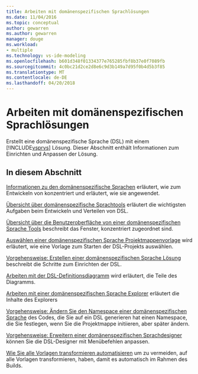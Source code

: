 ```yaml
---
title: Arbeiten mit domänenspezifischen Sprachlösungen
ms.date: 11/04/2016
ms.topic: conceptual
author: gewarren
ms.author: gewarren
manager: douge
ms.workload:
- multiple
ms.technology: vs-ide-modeling
ms.openlocfilehash: b601d348f01334377e765285fbf8b37e0f7089fb
ms.sourcegitcommit: 4c0bc21d2ce2d8e6c9d3b149a7d95f0b4d5b3f85
ms.translationtype: MT
ms.contentlocale: de-DE
ms.lasthandoff: 04/20/2018
---
```

# <a name="working-with-domain-specific-language-solutions"></a>Arbeiten mit domänenspezifischen Sprachlösungen
Erstellt eine domänenspezifische Sprache (DSL) mit einem [!INCLUDE[vsprvs](../code-quality/includes/vsprvs_md.md)] Lösung. Dieser Abschnitt enthält Informationen zum Einrichten und Anpassen der Lösung.

## <a name="in-this-section"></a>In diesem Abschnitt
 [Informationen zu den domänenspezifische Sprachen](../modeling/about-domain-specific-languages.md) erläutert, wie zum Entwickeln von konzentriert und erläutert, wie sie angewendet.

 [Übersicht über domänenspezifische Sprachtools](../modeling/overview-of-domain-specific-language-tools.md) erläutert die wichtigsten Aufgaben beim Entwickeln und Verteilen von DSL.

 [Übersicht über die Benutzeroberfläche von einer domänenspezifischen Sprache Tools](../modeling/overview-of-the-domain-specific-language-tools-user-interface.md) beschreibt das Fenster, konzentriert zugeordnet sind.

 [Auswählen einer domänenspezifischen Sprache Projektmappenvorlage](../modeling/choosing-a-domain-specific-language-solution-template.md) wird erläutert, wie eine Vorlage zum Starten der DSL-Projekts auswählen.

 [Vorgehensweise: Erstellen einer domänenspezifischen Sprache Lösung](../modeling/how-to-create-a-domain-specific-language-solution.md) beschreibt die Schritte zum Einrichten der DSL.

 [Arbeiten mit der DSL-Definitionsdiagramm](../modeling/working-with-the-dsl-definition-diagram.md) wird erläutert, die Teile des Diagramms.

 [Arbeiten mit einer domänenspezifischen Sprache Explorer](../modeling/working-with-the-domain-specific-language-explorer.md) erläutert die Inhalte des Explorers

 [Vorgehensweise: Ändern Sie den Namespace einer domänenspezifischen Sprache](../modeling/how-to-change-the-namespace-of-a-domain-specific-language.md) des Codes, die Sie auf ein DSL generieren hat einen Namespace, die Sie festlegen, wenn Sie die Projektmappe initiieren, aber später ändern.

 [Vorgehensweise: Erweitern einer domänenspezifischen Sprachdesigner](../modeling/how-to-extend-the-domain-specific-language-designer.md) können Sie die DSL-Designer mit Menübefehlen anpassen.

 [Wie Sie alle Vorlagen transformieren automatisieren](http://msdn.microsoft.com/b63cfe20-fe5e-47cc-9506-59b29bca768a) um zu vermeiden, auf alle Vorlagen transformieren, haben, damit es automatisch im Rahmen des Builds.